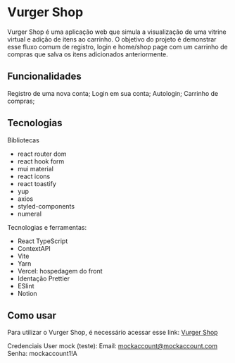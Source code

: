 # Vurger Shop

Vurger Shop é uma aplicação web que simula a visualização de uma vitrine virtual e adição de itens ao carrinho. O objetivo do projeto é demonstrar esse fluxo comum de registro, login e home/shop page com um carrinho de compras que salva os itens adicionados anteriormente.

## Funcionalidades

Registro de uma nova conta;
Login em sua conta;
Autologin;
Carrinho de compras;

## Tecnologias

Bibliotecas

- react router dom
- react hook form
- mui material
- react icons
- react toastify
- yup
- axios
- styled-components
- numeral

Tecnologias e ferramentas:

- React TypeScript
- ContextAPI
- Vite
- Yarn
- Vercel: hospedagem do front
- Identação Prettier
- ESlint
- Notion

## Como usar
Para utilizar o Vurger Shop, é necessário acessar esse link: <a href="https://vurger-shop.vercel.app/">Vurger Shop</a>

Credenciais User mock (teste):
Email: mockaccount@mockaccount.com
Senha: mockaccount1!A

